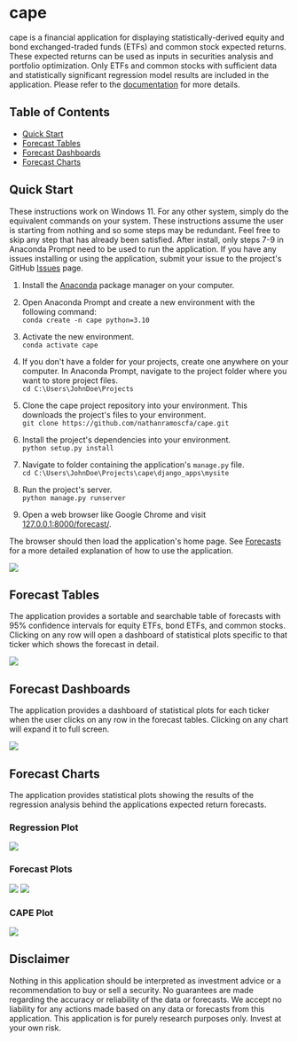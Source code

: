 # cape

cape is a financial application for displaying statistically-derived equity and bond exchanged-traded funds (ETFs) and common stock expected returns. These expected returns can be used as inputs in securities analysis and portfolio optimization. Only ETFs and common stocks with sufficient data and statistically significant regression model results are included in the application. Please refer to the [documentation](https://nr-capital-management.gitbook.io/cape/) for more details. 

## Table of Contents

 - [Quick Start](#Quick-Start)
 - [Forecast Tables](#Forecast-Tables)
 - [Forecast Dashboards](#Forecast-Dashboards)
 - [Forecast Charts](#Forecast-Charts)

## Quick Start

These instructions work on Windows 11. For any other system, simply do the equivalent commands on your system. These instructions assume the user is starting from nothing and so some steps may be redundant. Feel free to skip any step that has already been satisfied. After install, only steps 7-9 in Anaconda Prompt need to be used to run the application. If you have any issues installing or using the application, submit your issue to the project's GitHub [Issues](https://github.com/nathanramoscfa/cape/issues) page. 

 1. Install the [Anaconda](https://docs.anaconda.com/anaconda/install/index.html) package manager on your computer. 
 
 2. Open Anaconda Prompt and create a new environment with the following command: <br>
	 `conda create -n cape python=3.10`
	
 3. Activate the new environment.<br>
	 `conda activate cape`
	 
 4. If you don't have a folder for your projects, create one anywhere on your computer. In Anaconda Prompt, navigate to the project folder where you want to store project files.<br>
	 `cd C:\Users\JohnDoe\Projects`
	 
 5. Clone the cape project repository into your environment. This downloads the project's files to your environment. <br>
	 `git clone https://github.com/nathanramoscfa/cape.git`

 6. Install the project's dependencies into your environment. <br>
	 `python setup.py install`

 7. Navigate to folder containing the application's `manage.py` file. <br>
	 `cd C:\Users\JohnDoe\Projects\cape\django_apps\mysite`

 8. Run the project's server. <br>
	 `python manage.py runserver`

 9. Open a web browser like Google Chrome and visit [127.0.0.1:8000/forecast/](127.0.0.1:8000/forecast/). 

The browser should then load the application's home page. See [Forecasts](https://app.gitbook.com/o/rvIrvgj6CnY7ZQwxkkP8/s/SKjgOWTTLSJxR5P9qKTd/~/changes/r6BYAi2ZcgoWlTMv69O1/forecasts) for a more detailed explanation of how to use the application. 
 
 ![](https://files.gitbook.com/v0/b/gitbook-x-prod.appspot.com/o/spaces%2FSKjgOWTTLSJxR5P9qKTd%2Fuploads%2FtY3liFyAqgnWe3lVtuyi%2Fimage.png?alt=media&token=a94c664f-744e-4230-84e4-bef772d71777)

## Forecast Tables

The application provides a sortable and searchable table of forecasts with 95% confidence intervals for equity ETFs, bond ETFs, and common stocks. Clicking on any row will open a dashboard of statistical plots specific to that ticker which shows the forecast in detail. 

![](https://files.gitbook.com/v0/b/gitbook-x-prod.appspot.com/o/spaces%2FSKjgOWTTLSJxR5P9qKTd%2Fuploads%2F5Q0Et5FHteo1EuSAZKiK%2Fimage.png?alt=media&token=7f03e6e5-06dc-4953-a841-e3ffaec56756)

## Forecast Dashboards

The application provides a dashboard of statistical plots for each ticker when the user clicks on any row in the forecast tables.  Clicking on any chart will expand it to full screen. 

![](https://files.gitbook.com/v0/b/gitbook-x-prod.appspot.com/o/spaces%2FSKjgOWTTLSJxR5P9qKTd%2Fuploads%2FSb4YGd08mK99n5CXJJ2n%2Fimage.png?alt=media&token=ae0e9f7c-2b6c-4a0a-b1f8-40a2ac5d6f09)

## Forecast Charts

The application provides statistical plots showing the results of the regression analysis behind the applications expected return forecasts. 

### Regression Plot

![](https://files.gitbook.com/v0/b/gitbook-x-prod.appspot.com/o/spaces%2FSKjgOWTTLSJxR5P9qKTd%2Fuploads%2Fyi0u0oS0ZBMLrK6aVwsT%2Fsample_regression_NDQ.jpg?alt=media&token=e992e025-6757-45ae-a680-a73f028811e4)

### Forecast Plots

![](https://files.gitbook.com/v0/b/gitbook-x-prod.appspot.com/o/spaces%2FSKjgOWTTLSJxR5P9qKTd%2Fuploads%2FyE254JXpQYEqxlxkJaeM%2Fsample_observed_forecast_NDQ.jpg?alt=media&token=e4efee77-362f-4c03-94cf-5cc8ba790df4)
![](https://files.gitbook.com/v0/b/gitbook-x-prod.appspot.com/o/spaces%2FSKjgOWTTLSJxR5P9qKTd%2Fuploads%2Farxdad2idq1zDoc8jEuR%2Fexpected_fwd_return_NDQ.jpg?alt=media&token=0b5ce2d8-ff73-457d-8d4e-fbeb0c6dea87)

### CAPE Plot

![](https://files.gitbook.com/v0/b/gitbook-x-prod.appspot.com/o/spaces%2FSKjgOWTTLSJxR5P9qKTd%2Fuploads%2FrBKbFHvihZRV2K3gUtir%2Flong_term_pe_ratio_NDQ.jpg?alt=media&token=7bea9db5-b93a-49d1-991e-f1077e2e8bc6)

## Disclaimer

Nothing in this application should be interpreted as investment advice or a recommendation to buy or sell a security. No guarantees are made regarding the accuracy or reliability of the data or forecasts. We accept no liability for any actions made based on any data or forecasts from this application. This application is for purely research purposes only. Invest at your own risk.